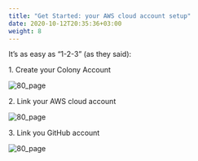 ```yaml
---
title: "Get Started: your AWS cloud account setup"
date: 2020-10-12T20:35:36+03:00
weight: 8
---
```


It’s as easy as “1-2-3” (as they said):

1\. Create your Colony Account

![80_page](/images/intro/colony_logo.png)

2\. Link your AWS cloud account

![80_page](/images/intro/aws_logo.png)

3\. Link you GitHub account

![80_page](/images/intro/Octocat.png)